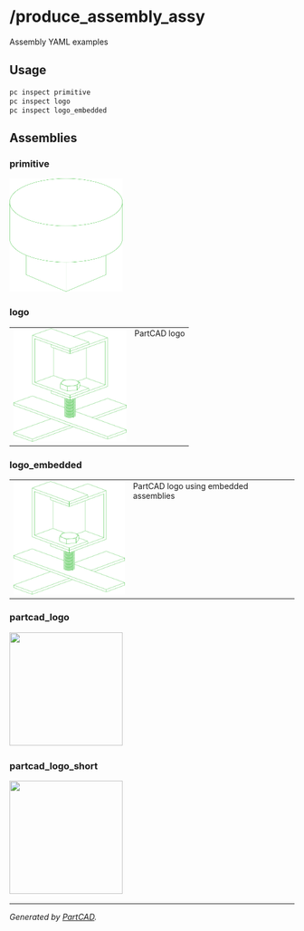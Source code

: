# /produce_assembly_assy

Assembly YAML examples

## Usage
```shell
pc inspect primitive
pc inspect logo
pc inspect logo_embedded
```


## Assemblies

### primitive
<img src="./primitive.svg" width="200" height="200">

### logo
<table><tr>
<td valign=top><img src="./logo.svg" width="200" height="200"></td>
<td valign=top>PartCAD logo</td>
</tr></table>

### logo_embedded
<table><tr>
<td valign=top><img src="./logo_embedded.svg" width="200" height="200"></td>
<td valign=top>PartCAD logo using embedded assemblies</td>
</tr></table>

### partcad_logo
<img src="./partcad_logo.svg" width="200" height="200">

### partcad_logo_short
<img src="./partcad_logo_short.svg" width="200" height="200">

---
*Generated by [PartCAD](https://partcad.org/).*
